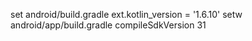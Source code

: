 set android/build.gradle  ext.kotlin_version = '1.6.10'
setw android/app/build.gradle compileSdkVersion 31
